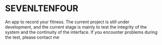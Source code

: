 # SEVENLTENFOUR
An app to record your fitness. The current project is still under development, and the current stage is mainly to test the integrity of the system and the continuity of the interface. If you encounter problems during the test, please contact me
